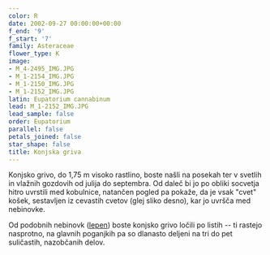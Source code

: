 ```yaml
---
color: R
date: 2002-09-27 00:00:00+00:00
f_end: '9'
f_start: '7'
family: Asteraceae
flower_type: K
image:
- M_4-2495_IMG.JPG
- M_1-2154_IMG.JPG
- M_1-2150_IMG.JPG
- M_1-2152_IMG.JPG
latin: Eupatorium cannabinum
lead: M_1-2152_IMG.JPG
lead_sample: false
order: Eupatorium
parallel: false
petals_joined: false
star_shape: false
title: Konjska griva
---
```

Konjsko grivo, do 1,75 m visoko rastlino, boste našli na posekah ter v svetlih in vlažnih gozdovih od julija do septembra. Od daleč bi jo po obliki socvetja hitro uvrstili med kobulnice, natančen pogled pa pokaže, da je vsak \"cvet\" košek, sestavljen iz cevastih cvetov (glej sliko desno), kar jo uvršča med nebinovke.

Od podobnih nebinovk ([lepen](../../adenostylesglabra/goli-lepen/)) boste konjsko grivo ločili po listih -- ti rastejo nasprotno, na glavnih poganjkih pa so dlanasto deljeni na tri do pet suličastih, nazobčanih delov.
